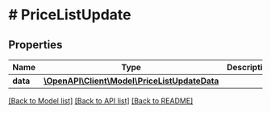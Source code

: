 # # PriceListUpdate

## Properties

Name | Type | Description | Notes
------------ | ------------- | ------------- | -------------
**data** | [**\OpenAPI\Client\Model\PriceListUpdateData**](PriceListUpdateData.md) |  |

[[Back to Model list]](../../README.md#models) [[Back to API list]](../../README.md#endpoints) [[Back to README]](../../README.md)
